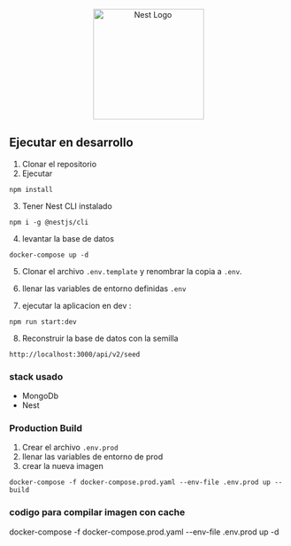 <p align="center">
  <a href="http://nestjs.com/" target="blank"><img src="https://nestjs.com/img/logo-small.svg" width="200" alt="Nest Logo" /></a>
</p>

## Ejecutar en desarrollo

1. Clonar el repositorio
2. Ejecutar

```
npm install
```

3. Tener Nest CLI instalado

```
npm i -g @nestjs/cli
```

4. levantar la base de datos

```
docker-compose up -d
```

5. Clonar el archivo `.env.template` y renombrar la copia a `.env`.

6. llenar las variables de entorno definidas `.env`

7. ejecutar la aplicacion en dev :

```
npm run start:dev
```

8. Reconstruir la base de datos con la semilla

```
http://localhost:3000/api/v2/seed
```

### stack usado

- MongoDb
- Nest

### Production Build

1. Crear el archivo `.env.prod`
2. llenar las variables de entorno de prod
3. crear la nueva imagen

```
docker-compose -f docker-compose.prod.yaml --env-file .env.prod up --build
```
### codigo para compilar imagen con cache
docker-compose -f docker-compose.prod.yaml --env-file .env.prod up -d

